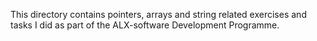 This directory contains pointers, arrays and string related exercises and tasks I did as part of the ALX-software Development Programme.